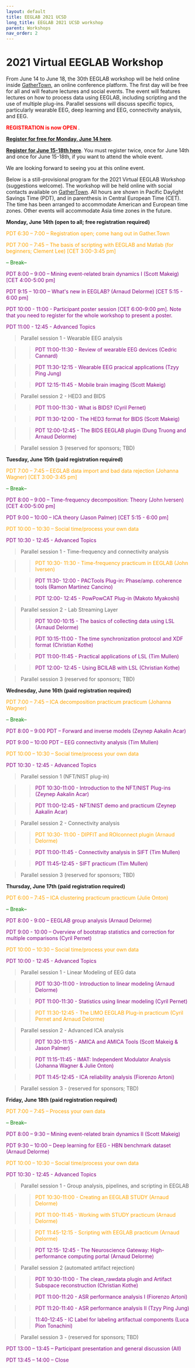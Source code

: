 ```yaml
---
layout: default
title: EEGLAB 2021 UCSD
long_title: EEGLAB 2021 UCSD workshop
parent: Workshops
nav_order: 2
---
```

<!-- 
layout: redirect
redirect_link: https://sites.google.com/ucsd.edu/eeglab2020/eeglab-workshop -->

# 2021 Virtual EEGLAB Workshop

From June 14 to June 18, the 30th EEGLAB workshop will be held online inside [GatherTown](https://gather.town/), an online conference platform. The first day will be free for all and will feature lectures and social events. The event will features lectures on how to process data using EEGLAB, including scripting and the use of multiple plug-ins. Parallel sessions will discuss specific topics, particularly wearable EEG, deep learning and EEG, connectivity analysis, and EEG.

**<span style="color: red">REGISTRATION is now OPEN </span>**.

[<b>Register for free for Monday, June 14 here</b>](https://www.eventbrite.com/e/147847663341).

[<b>Register for June 15-18th here</b>](https://na.eventscloud.com/611187). You must register twice, once for June 14th and once for June 15-18th, if you want to attend the whole event.

We are looking forward to seeing you at this online event. 

Below is a still-provisional program for the 2021 Virtual EEGLAB Workshop (suggestions welcome). The workshop will be held online with social contacts available on [GatherTown](https://gather.town/). All hours are shown in Pacific Daylight Savings Time (PDT), and in parenthesis in Central European Time (CET). The time has been arranged to accommodate American and European time zones. Other events will accommodate Asia time zones in the future. 

**Monday, June 14th (open to all; free registration required)**

<span style="color: orange">PDT 6:30 – 7:00 – Registration open; come hang out in Gather.Town</span>

<span style="color: orange">PDT 7:00 – 7:45 – The basis of scripting with EEGLAB and Matlab (for beginners; Clement Lee) [CET 3:00-3:45 pm]</span>

<span style="color: green">– Break–</span>

<span style="color: purple">PDT 8:00 – 9:00 – Mining event-related brain dynamics I (Scott Makeig) [CET 4:00-5:00 pm]</span>

<span style="color: purple">PDT 9:15 – 10:00 – What&#39;s new in EEGLAB? (Arnaud Delorme) [CET 5:15 - 6:00 pm]</span>

<span style="color: purple">PDT 10:00 - 11:00 - Participant poster session [CET 6:00-9:00 pm]. Note that you need to register for the whole workshop to present a poster.</span>

<span style="color: purple">PDT 11:00 - 12:45 - Advanced Topics</span>

> Parallel session 1 - Wearable EEG analysis

>> <span style="color: purple">PDT 11:00-11:30 - Review of wearable EEG devices (Cedric Cannard)</span>

>> <span style="color: purple">PDT 11:30-12:15 - Wearable EEG pracical applications (Tzyy Ping Jung)</span>

>> <span style="color: purple">PDT 12:15-11:45 - Mobile brain imaging (Scott Makeig)</span>

> Parallel session 2 - HED3 and BIDS

>> <span style="color: purple">PDT 11:00-11:30 - What is BIDS? (Cyril Pernet)</span>

>> <span style="color: purple">PDT 11:30-12:00 - The HED3 format for BIDS (Scott Makeig)</span>

>> <span style="color: purple">PDT 12:00-12:45 - The BIDS EEGLAB plugin (Dung Truong and Arnaud Delorme)</span>

> Parallel session 3 (reserved for sponsors; TBD)

**Tuesday, June 15th (paid registration required)**

<span style="color: orange">PDT 7:00 – 7:45 – EEGLAB data import and bad data rejection (Johanna Wagner) [CET 3:00-3:45 pm]</span>

<span style="color: green">– Break–</span>

<span style="color: purple">PDT 8:00 – 9:00 – Time-frequency decomposition: Theory (John Iversen) [CET 4:00-5:00 pm]</span>

<span style="color: purple">PDT 9:00 – 10:00 – ICA theory (Jason Palmer) [CET 5:15 - 6:00 pm]</span>

<span style="color: orange">PDT 10:00 – 10:30 – Social time/process your own data</span>

<span style="color: purple">PDT 10:30 - 12:45 - Advanced Topics</span>

> Parallel session 1 - Time-frequency and connectivity analysis

>> <span style="color: orange">PDT 10:30- 11:30 - Time-frequency practicum in EEGLAB (John Iversen)</span>

>> <span style="color: purple">PDT 11:30- 12:00 - PACTools Plug-in: Phase/amp. coherence tools (Ramon Martinez Cancino)</span>

>> <span style="color: purple">PDT 12:00- 12:45 - PowPowCAT Plug-in (Makoto Myakoshi)</span>

> Parallel session 2 - Lab Streaming Layer
>> <span style="color: purple">PDT 10:00-10:15 - The basics of collecting data using LSL (Arnaud Delorme)</span>

>> <span style="color: purple">PDT 10:15-11:00 - The time synchronization protocol and XDF format (Christian Kothe)</span>

>> <span style="color: purple">PDT 11:00-11:45 - Practical applications of LSL (Tim Mullen)</span>

>> <span style="color: purple">PDT 12:00- 12:45 - Using BCILAB with LSL (Christian Kothe)</span>

> Parallel session 3 (reserved for sponsors; TBD)

**Wednesday, June 16th (paid registration required)**

<span style="color: orange">PDT 7:00 – 7:45 – ICA decomposition practicum practicum (Johanna Wagner)</span>

<span style="color: green">– Break–

<span style="color: purple">PDT 8:00 – 9:00 PDT – Forward and inverse models (Zeynep Aakalin Acar)</span>

<span style="color: purple">PDT 9:00 – 10:00 PDT – EEG connectivity analysis (Tim Mullen)</span>

<span style="color: orange">PDT 10:00 – 10:30 – Social time/process your own data</span>

<span style="color: purple">PDT 10:30 - 12:45 - Advanced Topics</span>

> Parallel session 1 (NFT/NIST plug-in)

>> <span style="color: purple">PDT 10:30-11:00 - Introduction to the NFT/NIST Plug-ins (Zeynep Aakalin Acar)</span>

>> <span style="color: purple">PDT 11:00-12:45 - NFT/NIST demo and practicum (Zeynep Aakalin Acar)</span>

> Parallel session 2 - Connectivity analysis

>> <span style="color: orange">PDT 10:30- 11:00 - DIPFIT and ROIconnect plugin (Arnaud Delorme)</span>

>> <span style="color: purple">PDT 11:00-11:45 - Connectivity analysis in SIFT (Tim Mullen)</span>

>> <span style="color: purple">PDT 11:45-12:45 - SIFT practicum (Tim Mullen)</span>

> Parallel session 3 (reserved for sponsors; TBD)

**Thursday, June 17th (paid registration required)**

<span style="color: orange">PDT 6:00 – 7:45 – ICA clustering practicum practicum (Julie Onton)</span>

<span style="color: green">– Break–</span>

<span style="color: purple">PDT 8:00 - 9:00 – EEGLAB group analysis (Arnaud Delorme)</span>

<span style="color: purple">PDT 9:00 - 10:00 – Overview of bootstrap statistics and correction for multiple comparisons (Cyril Pernet)</span>

<span style="color: orange">PDT 10:00 – 10:30 – Social time/process your own data</span>

<span style="color: purple">PDT 10:00 - 12:45 - Advanced Topics</span>

> Parallel session 1 - Linear Modeling of EEG data

>> <span style="color: purple">PDT 10:30-11:00 - Introduction to linear modeling (Arnaud Delorme)</span>

>> <span style="color: purple">PDT 11:00-11:30 - Statistics using linear modeling (Cyril Pernet)</span>

>> <span style="color: orange">PDT 11:30-12:45 - The LIMO EEGLAB Plug-in practicum (Cyril Pernet and Arnaud Delorme)</span>

> Parallel session 2 - Advanced ICA analysis
>> <span style="color: purple">PDT 10:30-11:15 - AMICA and AMICA Tools (Scott Makeig &amp; Jason Palmer)</span>

>> <span style="color: purple">PDT 11:15-11:45 - IMAT: Independent Modulator Analysis (Johanna Wagner &amp; Julie Onton)</span>

>> <span style="color: purple">PDT 11:45-12:45 - ICA reliability analysis (Fiorenzo Artoni)</span>

> Parallel session 3 - (reserved for sponsors; TBD)

**Friday, June 18th (paid registration required)**

<span style="color: orange">PDT 7:00 – 7:45 – Process your own data</span>

<span style="color: green">– Break–</span>

<span style="color: purple">PDT 8:00 – 9:30 – Mining event-related brain dynamics II (Scott Makeig)</span>

<span style="color: purple">PDT 9:30 – 10:00 – Deep learning for EEG - HBN benchmark dataset (Arnaud Delorme)</span>

<span style="color: orange">PDT 10:00 – 10:30 – Social time/process your own data</span>

<span style="color: purple">PDT 10:30 - 12:45 - Advanced Topics</span>

> Parallel session 1 - Group analysis, pipelines, and scripting in EEGLAB

>> <span style="color: orange">PDT 10:30-11:00 - Creating an EEGLAB STUDY (Arnaud Delorme)</span>

>> <span style="color: orange">PDT 11:00-11:45 - Working with STUDY practicum (Arnaud Delorme)</span>

>> <span style="color: orange">PDT 11:45-12:15 - Scripting with EEGLAB practicum (Arnaud Delorme)</span>

>> <span style="color: purple">PDT 12:15- 12:45 - The Neuroscience Gateway: High-performance computing portal (Arnaud Delorme)</span>

> Parallel session 2 (automated artifact rejection)

>> <span style="color: purple">PDT 10:30-11:00 - The clean_rawdata plugin and Artifact Subspace reconstruction (Christian Kothe)</span>

>> <span style="color: purple">PDT 11:00-11:20 - ASR performance analysis I (Fiorenzo Artoni)</span>

>> <span style="color: purple">PDT 11:20-11:40 - ASR performance analysis II (Tzyy Ping Jung)</span>

>> <span style="color: purple">11:40-12:45 - IC Label for labeling artifactual components (Luca Pion Tonachini)</span>

> Parallel session 3 - (reserved for sponsors; TBD)

<span style="color: purple">PDT 13:00 – 13:45 – Participant presentation and general discussion (All)</span>

<span style="color: purple">PDT 13:45 – 14:00 – Close</span>